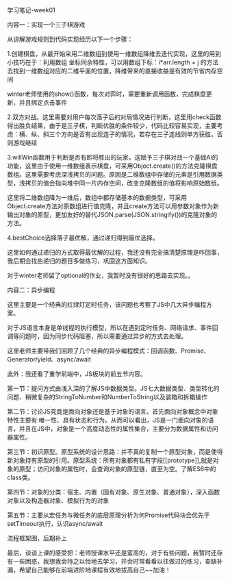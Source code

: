 学习笔记-week01

内容一：实现一个三子棋游戏

从讲解游戏规则到代码实现经历以下一个步骤：

1.创建棋盘，从最开始采用二维数组到使用一维数组降维去迭代实现，这里的用到小技巧在于：利用数组
坐标同余特性，可以用数组下标：i*arr.length + j 的方法去找到一维数组对应的二维平面的位置，降维带来的直接收益是有效的节省内存空间

winter老师使用的show()函数，每次对弈时，需要重新调用函数，完成棋盘更新，并且绑定点击事件

2.双方对战。这里需要对用户每次落子后的对局情况进行判断，这里用check函数得出胜负结果，由于是三子棋，判断优胜的条件较少，代码比较容易实现，主要考虑：横、纵、斜三个方向是否有出现连子的情况，若存在三子连线则单方获胜，否则游戏继续

3.willWin函数用于判断是否有即将胜出的玩家，这赋予三子棋对战一个基础AI的功能，这里由于使用一维数组表示棋盘，可采用Object.create()的方法克隆棋盘数组。这里需要考虑深浅拷贝的问题。原因是二维数组中存储的元素是引用数据类型，浅拷贝的值会指向堆中同一片内存空间，改变克隆数组的值将影响原始数组。

这里将二维数组降为一维后，数组中都存储基本的数据类型，可采用Object.create方法对原数组进行值克隆，并且create方法可以用参数对象作为新输出对象的原型，更加友好的替代JSON.parse(JSON.stringify())的克隆对象的方法。


4.bestChoice选择落子最优解，通过递归得到最优选择。

这里如何通过递归的方式取得最优解的过程，我还没有完全搞清楚原理是咋回事，我后期会找些递归的题目多做练习，巩固这方面知识。

对于winter老师留了optional的作业，我暂时没有很好的思路去实现。。


内容二：异步编程

这里主要是一个经典的红绿灯定时任务，该问题也考察了JS中几大异步编程方案。

对于JS语言本身是单线程的执行模型，所以在遇到定时任务、网络请求、事件回调等问题时，因为同步代码阻塞，所以需要通过异步的方式去处理。

这里老师主要带我们回顾了几个经典的异步编程模式：回调函数、Promise、Generator/yield、async/await

    
此外：我还看了重学前端中，JS板块的前五节内容。

第一节：提问方式由浅入深的了解JS中数据类型。JS七大数据类型、类型转化的问题、稍微复杂的StringToNumber和NumberToString以及装箱和拆箱操作

第二节：讨论JS究竟是面向对象还是基于对象的语言。首先面向对象概念中对象特性主要有:唯一性、具有状态和行为。从而可以看出，JS是一门面向对象的语言，并且在JS中，对象是一个高度动态性的属性集合，主要分为数据属性和访问器属性。

第三节：初识原型。原型系统的设计思路：并不真的复制一个原型对象，而是使得新对象持有原型的引用。原型系统：所有对象都有私有字段[[prototype]],就是对象的原型；访问对象的属性时，会查询对象的原型链，直至为空。了解ES6中的class类。

第四节：对象的分类：宿主、内置（固有对象、原生对象、普通对象），深入函数对象以及构造器对象、模拟行为的对象

第五节：主要从宏任务与微任务的底层原理分析为何Promise代码块会优先于setTimeout执行，认识async/await


流程框架图，后期补上

    
最后，谈谈上课的感受把：老师授课水平还是蛮高的，对于有些问题，我暂时还存有一些困惑，我想我会持之以恒地去学习，并会时常看看以往做过的练习，查缺补漏，希望自己能够在前端进阶地课程有效地拔高自己~~加油！


       